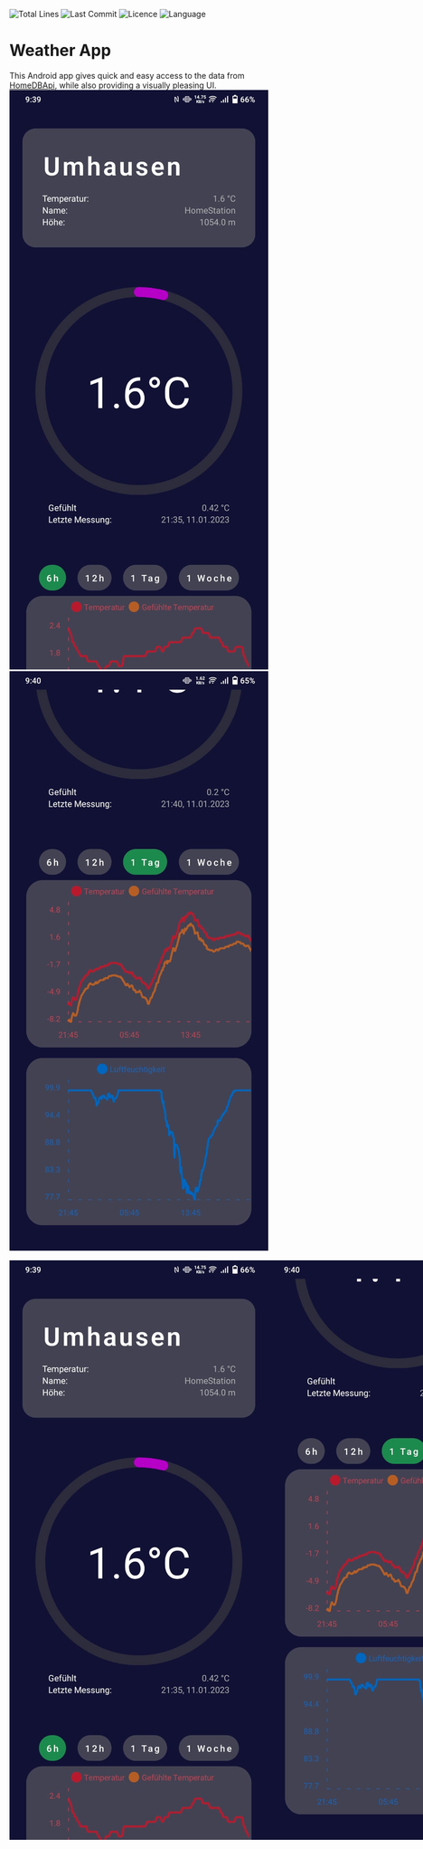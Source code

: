 ![Total Lines](https://img.shields.io/tokei/lines/github/Nilusink/WeatherApp?style=for-the-badge)
![Last Commit](https://img.shields.io/github/last-commit/Nilusink/WeatherApp?style=for-the-badge)
![Licence](https://img.shields.io/github/license/Nilusink/WeatherApp?style=for-the-badge)
![Language](https://img.shields.io/github/languages/top/Nilusink/WeatherApp?style=for-the-badge)

# Weather App
This Android app gives quick and easy access to the data from [HomeDBApi](https://github.com/Nilusink/HomeDBApi/),
while also providing a visually pleasing UI.
![](screenshots/Top.jpeg)![](screenshots/Graphs.jpeg)

<div style="display: flex; flex-direction: row; justify-content: space-evenly; align-items: center; width: 100%">
    <img src="screenshots/Top.jpeg" alt=""/>
    <img src="screenshots/Graphs.jpeg" alt=""/>
</div>
